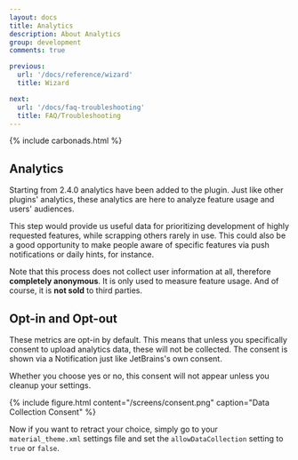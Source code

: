 ```yaml
---
layout: docs
title: Analytics
description: About Analytics
group: development
comments: true

previous:
  url: '/docs/reference/wizard'
  title: Wizard

next:
  url: '/docs/faq-troubleshooting'
  title: FAQ/Troubleshooting
---
```


{% include carbonads.html %}

## Analytics

Starting from 2.4.0 analytics have been added to the plugin. Just like other plugins' analytics, these analytics are here to analyze feature usage and users' audiences.

This step would provide us useful data for prioritizing development of highly requested features, while scrapping others
rarely in use. This could also be a good opportunity to make people aware of specific features via push notifications or
daily hints, for instance.

Note that this process does not collect user information at all, therefore **completely anonymous**. It is only used to
measure feature usage. And of course, it is **not sold** to third parties.

## Opt-in and Opt-out

These metrics are opt-in by default. This means that unless you specifically consent to upload analytics data, these
will not be collected. The consent is shown via a Notification just like JetBrains's own consent.

Whether you choose yes or no, this consent will not appear unless you cleanup your settings.

{% include figure.html content="/screens/consent.png" caption="Data Collection Consent" %}

Now if you want to retract your choice, simply go to your `material_theme.xml` settings file and set the
`allowDataCollection` setting to `true` or `false`.
